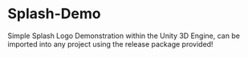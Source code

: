 # Splash-Demo
 Simple Splash Logo Demonstration within the Unity 3D Engine, can be imported into any project using the release package provided!
